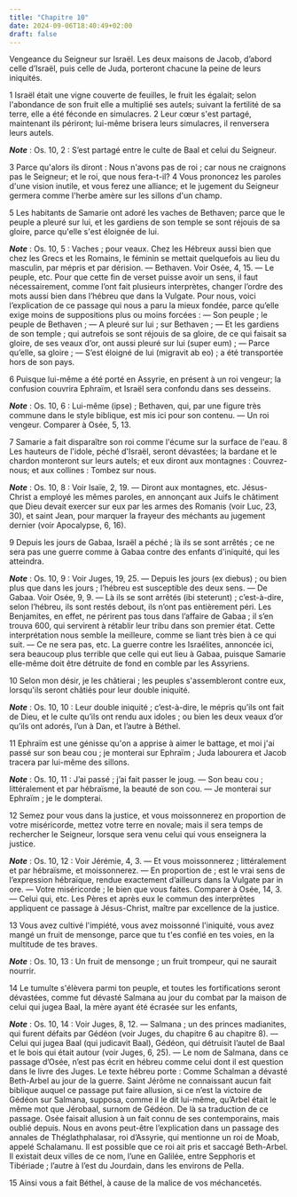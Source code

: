 ```yaml
---
title: "Chapitre 10"
date: 2024-09-06T18:40:49+02:00
draft: false
---
```



Vengeance du Seigneur sur Israël.
Les deux maisons de Jacob, d’abord celle d’Israël, puis celle de Juda, porteront chacune la peine de leurs iniquités.


1 Israël était une vigne couverte de feuilles, le fruit les égalait; selon l'abondance de son fruit elle a multiplié ses autels; suivant la fertilité de sa terre, elle a été féconde en simulacres. 2 Leur cœur s'est partagé, maintenant ils périront; lui-même brisera leurs simulacres, il renversera leurs autels.

***Note*** :  Os. 10, 2 : S’est partagé entre le culte de Baal et celui du Seigneur.


3 Parce qu'alors ils diront : Nous n'avons pas de roi ; car nous ne craignons pas le Seigneur; et le roi, que nous fera-t-il? 4 Vous prononcez les paroles d'une vision inutile, et vous ferez une alliance; et le jugement du Seigneur germera comme l'herbe amère sur les sillons d'un champ.


5 Les habitants de Samarie ont adoré les vaches de Bethaven; parce que le peuple a pleuré sur lui, et les gardiens de son temple se sont réjouis de sa gloire, parce qu'elle s'est éloignée de lui.

***Note*** :  Os. 10, 5 : Vaches ; pour veaux. Chez les Hébreux aussi bien que chez les Grecs et les Romains, le féminin se mettait quelquefois au lieu du masculin, par mépris et par dérision. ― Bethaven. Voir Osée, 4, 15. ― Le peuple, etc. Pour que cette fin de verset puisse avoir un sens, il faut nécessairement, comme l’ont fait plusieurs interprètes, changer l’ordre des mots aussi bien dans l’hébreu que dans la Vulgate. Pour nous, voici l’explication de ce passage qui nous a paru la mieux fondée, parce qu’elle exige moins de suppositions plus ou moins forcées : ― Son peuple ; le peuple de Bethaven ; ― A pleuré sur lui ; sur Bethaven ; ― Et les gardiens de son temple ; qui autrefois se sont réjouis de sa gloire, de ce qui faisait sa gloire, de ses veaux d’or, ont aussi pleuré sur lui (super eum) ; ― Parce qu’elle, sa gloire ; ― S’est éloigné de lui (migravit ab eo) ; a été transportée hors de son pays.

6 Puisque lui-même a été porté en Assyrie, en présent à un roi vengeur; la confusion couvrira Ephraïm, et Israël sera confondu dans ses desseins.

***Note*** :  Os. 10, 6 : Lui-même (ipse) ; Bethaven, qui, par une figure très commune dans le style biblique, est mis ici pour son contenu. ― Un roi vengeur. Comparer à Osée, 5, 13.


7 Samarie a fait disparaître son roi comme l'écume sur la surface de l'eau. 8 Les hauteurs de l'idole, péché d'Israël, seront dévastées; la bardane et le chardon monteront sur leurs autels; et eux diront aux montagnes : Couvrez-nous; et aux collines : Tombez sur nous.

***Note*** :  Os. 10, 8 : Voir Isaïe, 2, 19. ― Diront aux montagnes, etc. Jésus-Christ a employé les mêmes paroles, en annonçant aux Juifs le châtiment que Dieu devait exercer sur eux par les armes des Romanis (voir Luc, 23, 30), et saint Jean, pour marquer la frayeur des méchants au jugement dernier (voir Apocalypse, 6, 16).


9 Depuis les jours de Gabaa, Israël a péché ; là ils se sont arrêtés ; ce ne sera pas une guerre comme à Gabaa contre des enfants d'iniquité, qui les atteindra.

***Note*** :  Os. 10, 9 : Voir Juges, 19, 25. ― Depuis les jours (ex diebus) ; ou bien plus que dans les jours ; l’hébreu est susceptible des deux sens. ― De Gabaa. Voir Osée, 9, 9. ― Là ils se sont arrêtés (ibi steterunt) ; c’est-à-dire, selon l’hébreu, ils sont restés debout, ils n’ont pas entièrement péri. Les Benjamites, en effet, ne périrent pas tous dans l’affaire de Gabaa ; il s’en trouva 600, qui servirent à rétablir leur tribu dans son premier état. Cette interprétation nous semble la meilleure, comme se liant très bien à ce qui suit. ― Ce ne sera pas, etc. La guerre contre les Israélites, annoncée ici, sera beaucoup plus terrible que celle qui eut lieu à Gabaa, puisque Samarie elle-même doit être détruite de fond en comble par les Assyriens.

10 Selon mon désir, je les châtierai ; les peuples s'assembleront contre eux, lorsqu'ils seront châtiés pour leur double iniquité.

***Note*** :  Os. 10, 10 : Leur double iniquité ; c’est-à-dire, le mépris qu’ils ont fait de Dieu, et le culte qu’ils ont rendu aux idoles ; ou bien les deux veaux d’or qu’ils ont adorés, l’un à Dan, et l’autre à Béthel.


11 Ephraïm est une génisse qu'on a apprise à aimer le battage, et moi j'ai passé sur son beau cou ; je monterai sur Ephraïm ; Juda labourera et Jacob tracera par lui-même des sillons.

***Note*** :  Os. 10, 11 : J’ai passé ; j’ai fait passer le joug. ― Son beau cou ; littéralement et par hébraïsme, la beauté de son cou. ― Je monterai sur Ephraïm ; je le dompterai.


12 Semez pour vous dans la justice, et vous moissonnerez en proportion de votre miséricorde, mettez votre terre en novale; mais il sera temps de rechercher le Seigneur, lorsque sera venu celui qui vous enseignera la justice.

***Note*** :  Os. 10, 12 : Voir Jérémie, 4, 3. ― Et vous moissonnerez ; littéralement et par hébraïsme, et moissonnerez. ― En proportion de ; est le vrai sens de l’expression hébraïque, rendue exactement d’ailleurs dans la Vulgate par in ore. ― Votre miséricorde ; le bien que vous faites. Comparer à Osée, 14, 3. ― Celui qui, etc. Les Pères et après eux le commun des interprètes appliquent ce passage à Jésus-Christ, maître par excellence de la justice.

13 Vous avez cultivé l'impiété, vous avez moissonné l'iniquité, vous avez mangé un fruit de mensonge, parce que tu t'es confié en tes voies, en la multitude de tes braves.

***Note*** :  Os. 10, 13 : Un fruit de mensonge ; un fruit trompeur, qui ne saurait nourrir.

14 Le tumulte s'élèvera parmi ton peuple, et toutes les fortifications seront dévastées, comme fut dévasté Salmana au jour du combat par la maison de celui qui jugea Baal, la mère ayant été écrasée sur les enfants,

***Note*** :  Os. 10, 14 : Voir Juges, 8, 12. ― Salmana ; un des princes madianites, qui furent défaits par Gédéon (voir Juges, du chapitre 6 au chapitre 8). ― Celui qui jugea Baal (qui judicavit Baal), Gédéon, qui détruisit l’autel de Baal et le bois qui était autour (voir Juges, 6, 25). ― Le nom de Salmana, dans ce passage d’Osée, n’est pas écrit en hébreu comme celui dont il est question dans le livre des Juges. Le texte hébreu porte : Comme Schalman a dévasté Beth-Arbel au jour de la guerre. Saint Jérôme ne connaissant aucun fait biblique auquel ce passage put faire allusion, si ce n’est la victoire de Gédéon sur Salmana, supposa, comme il le dit lui-même, qu’Arbel était le même mot que Jérobaal, surnom de Gédéon. De là sa traduction de ce passage. Osée faisait allusion à un fait connu de ses contemporains, mais oublié depuis. Nous en avons peut-être l’explication dans un passage des annales de Théglathphalasar, roi d’Assyrie, qui mentionne un roi de Moab, appelé Schalamanu. Il est possible que ce roi ait pris et
saccagé Beth-Arbel. Il existait deux villes de ce nom, l’une en Galilée, entre Sepphoris et Tibériade ; l’autre à l’est du Jourdain, dans les environs de Pella.

15 Ainsi vous a fait Béthel, à cause de la malice de vos méchancetés.

